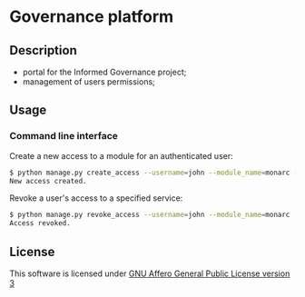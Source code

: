 # Governance platform


## Description

- portal for the Informed Governance project;
- management of users permissions;



## Usage

### Command line interface

Create a new access to a module for an authenticated user:

```bash
$ python manage.py create_access --username=john --module_name=monarc --module_path=monarc --token=SecureToken
New access created.
```

Revoke a user's access to a specified service:

```bash
$ python manage.py revoke_access --username=john --module_name=monarc
Access revoked.
```



## License

This software is licensed under
[GNU Affero General Public License version 3](https://www.gnu.org/licenses/agpl-3.0.html)

